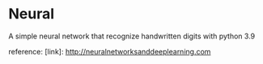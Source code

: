 # Neural
A simple neural network that recognize handwritten digits with python 3.9

reference: [link]: http://neuralnetworksanddeeplearning.com
